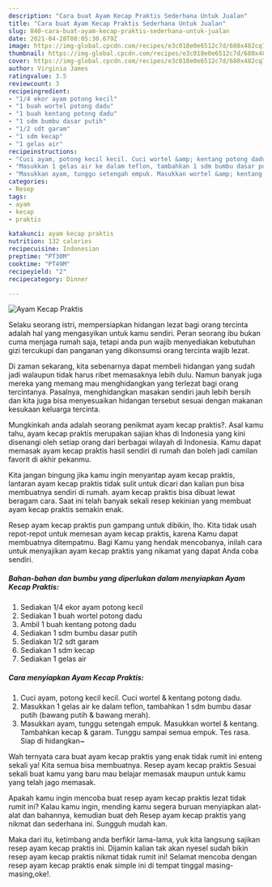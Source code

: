 ```yaml
---
description: "Cara buat Ayam Kecap Praktis Sederhana Untuk Jualan"
title: "Cara buat Ayam Kecap Praktis Sederhana Untuk Jualan"
slug: 840-cara-buat-ayam-kecap-praktis-sederhana-untuk-jualan
date: 2021-04-28T08:05:30.679Z
image: https://img-global.cpcdn.com/recipes/e3c018e0e6512c7d/680x482cq70/ayam-kecap-praktis-foto-resep-utama.jpg
thumbnail: https://img-global.cpcdn.com/recipes/e3c018e0e6512c7d/680x482cq70/ayam-kecap-praktis-foto-resep-utama.jpg
cover: https://img-global.cpcdn.com/recipes/e3c018e0e6512c7d/680x482cq70/ayam-kecap-praktis-foto-resep-utama.jpg
author: Virginia James
ratingvalue: 3.5
reviewcount: 3
recipeingredient:
- "1/4 ekor ayam potong kecil"
- "1 buah wortel potong dadu"
- "1 buah kentang potong dadu"
- "1 sdm bumbu dasar putih"
- "1/2 sdt garam"
- "1 sdm kecap"
- "1 gelas air"
recipeinstructions:
- "Cuci ayam, potong kecil kecil. Cuci wortel &amp; kentang potong dadu."
- "Masukkan 1 gelas air ke dalam teflon, tambahkan 1 sdm bumbu dasar putih (bawang putih &amp; bawang merah)."
- "Masukkan ayam, tunggu setengah empuk. Masukkan wortel &amp; kentang. Tambahkan kecap &amp; garam. Tunggu sampai semua empuk. Tes rasa. Siap di hidangkan~"
categories:
- Resep
tags:
- ayam
- kecap
- praktis

katakunci: ayam kecap praktis 
nutrition: 132 calories
recipecuisine: Indonesian
preptime: "PT30M"
cooktime: "PT49M"
recipeyield: "2"
recipecategory: Dinner

---
```



![Ayam Kecap Praktis](https://img-global.cpcdn.com/recipes/e3c018e0e6512c7d/680x482cq70/ayam-kecap-praktis-foto-resep-utama.jpg)

Selaku seorang istri, mempersiapkan hidangan lezat bagi orang tercinta adalah hal yang mengasyikan untuk kamu sendiri. Peran seorang ibu bukan cuma menjaga rumah saja, tetapi anda pun wajib menyediakan kebutuhan gizi tercukupi dan panganan yang dikonsumsi orang tercinta wajib lezat.

Di zaman  sekarang, kita sebenarnya dapat membeli hidangan yang sudah jadi walaupun tidak harus ribet memasaknya lebih dulu. Namun banyak juga mereka yang memang mau menghidangkan yang terlezat bagi orang tercintanya. Pasalnya, menghidangkan masakan sendiri jauh lebih bersih dan kita juga bisa menyesuaikan hidangan tersebut sesuai dengan makanan kesukaan keluarga tercinta. 



Mungkinkah anda adalah seorang penikmat ayam kecap praktis?. Asal kamu tahu, ayam kecap praktis merupakan sajian khas di Indonesia yang kini disenangi oleh setiap orang dari berbagai wilayah di Indonesia. Kamu dapat memasak ayam kecap praktis hasil sendiri di rumah dan boleh jadi camilan favorit di akhir pekanmu.

Kita jangan bingung jika kamu ingin menyantap ayam kecap praktis, lantaran ayam kecap praktis tidak sulit untuk dicari dan kalian pun bisa membuatnya sendiri di rumah. ayam kecap praktis bisa dibuat lewat beragam cara. Saat ini telah banyak sekali resep kekinian yang membuat ayam kecap praktis semakin enak.

Resep ayam kecap praktis pun gampang untuk dibikin, lho. Kita tidak usah repot-repot untuk memesan ayam kecap praktis, karena Kamu dapat membuatnya ditempatmu. Bagi Kamu yang hendak mencobanya, inilah cara untuk menyajikan ayam kecap praktis yang nikamat yang dapat Anda coba sendiri.

<!--inarticleads1-->

##### Bahan-bahan dan bumbu yang diperlukan dalam menyiapkan Ayam Kecap Praktis:

1. Sediakan 1/4 ekor ayam potong kecil
1. Sediakan 1 buah wortel potong dadu
1. Ambil 1 buah kentang potong dadu
1. Sediakan 1 sdm bumbu dasar putih
1. Sediakan 1/2 sdt garam
1. Sediakan 1 sdm kecap
1. Sediakan 1 gelas air




<!--inarticleads2-->

##### Cara menyiapkan Ayam Kecap Praktis:

1. Cuci ayam, potong kecil kecil. Cuci wortel &amp; kentang potong dadu.
1. Masukkan 1 gelas air ke dalam teflon, tambahkan 1 sdm bumbu dasar putih (bawang putih &amp; bawang merah).
1. Masukkan ayam, tunggu setengah empuk. Masukkan wortel &amp; kentang. Tambahkan kecap &amp; garam. Tunggu sampai semua empuk. Tes rasa. Siap di hidangkan~




Wah ternyata cara buat ayam kecap praktis yang enak tidak rumit ini enteng sekali ya! Kita semua bisa membuatnya. Resep ayam kecap praktis Sesuai sekali buat kamu yang baru mau belajar memasak maupun untuk kamu yang telah jago memasak.

Apakah kamu ingin mencoba buat resep ayam kecap praktis lezat tidak rumit ini? Kalau kamu ingin, mending kamu segera buruan menyiapkan alat-alat dan bahannya, kemudian buat deh Resep ayam kecap praktis yang nikmat dan sederhana ini. Sungguh mudah kan. 

Maka dari itu, ketimbang anda berfikir lama-lama, yuk kita langsung sajikan resep ayam kecap praktis ini. Dijamin kalian tak akan nyesel sudah bikin resep ayam kecap praktis nikmat tidak rumit ini! Selamat mencoba dengan resep ayam kecap praktis enak simple ini di tempat tinggal masing-masing,oke!.

